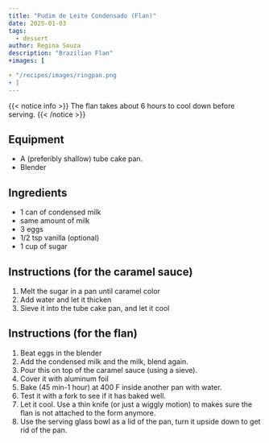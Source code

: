 ```yaml
---
title: "Pudim de Leite Condensado (Flan)"
date: 2025-01-03
tags:
  - dessert
author: Regina Souza
description: "Brazilian Flan"
+images: [

+ "/recipes/images/ringpan.png
+ ]
---
```


{{< notice info >}}
The flan takes about 6 hours to cool down before serving.
{{< /notice >}}

## Equipment

- A (preferibly shallow) tube cake pan.
- Blender

## Ingredients

- 1 can of condensed milk
- same amount of milk
- 3 eggs
- 1/2 tsp vanilla (optional)
- 1 cup of sugar

## Instructions (for the caramel sauce)

1. Melt the sugar in a pan until caramel color
2. Add water and let it thicken
3. Sieve it into the tube cake pan, and let it cool
   
## Instructions (for the flan)

1. Beat eggs in the blender
2. Add the condensed milk and the milk, blend again.
3. Pour this on top of the caramel sauce (using a sieve).
4. Cover it with aluminum foil
5. Bake (45 min-1 hour) at 400 F inside another pan with water.
6. Test it with a fork to see if it has baked well.
7. Let it cool. Use a thin knife (or just a wiggly motion) to makes sure the flan is not attached to the form anymore.
8. Use the serving glass bowl as a lid of the pan, turn it upside down to get rid of the pan.

